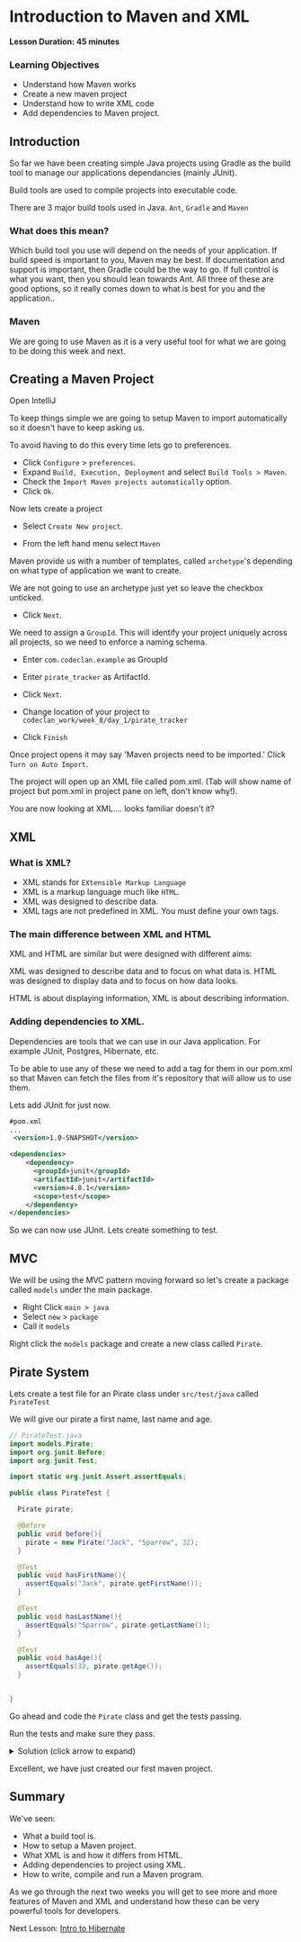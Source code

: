 # Introduction to Maven and XML

**Lesson Duration: 45 minutes**

### Learning Objectives
 - Understand how Maven works
 - Create a new maven project
 - Understand how to write XML code
 - Add dependencies to Maven project.

## Introduction

So far we have been creating simple Java projects using Gradle as the build tool to manage our applications dependancies (mainly JUnit).

Build tools are used to compile projects into executable code.

There are 3 major build tools used in Java. `Ant`, `Gradle` and `Maven`

### What does this mean?

Which build tool you use will depend on the needs of your application. If build speed is important to you, Maven may be best. If documentation and support is important, then Gradle could be the way to go. If full control is what you want, then you should lean towards Ant. All three of these are good options, so it really comes down to what is best for you and the application..

### Maven

We are going to use Maven as it is a very useful tool for what we are going to be doing this week and next.

## Creating a Maven Project

Open IntelliJ

To keep things simple we are going to setup Maven to import automatically so it doesn't have to keep asking us.

To avoid having to do this every time lets go to preferences.

- Click `Configure` > `preferences`.
- Expand `Build, Execution, Deployment` and select `Build Tools > Maven`.
- Check the `Import Maven projects automatically` option.
- Click `Ok`.

Now lets create a project


- Select `Create New project`.

- From the left hand menu select `Maven`

Maven provide us with a number of templates, called `archetype`'s depending on what type of application we want to create.

We are not going to use an archetype just yet so leave the checkbox unticked.

- Click `Next`.

We need to assign a `GroupId`. This will identify your project uniquely across all projects, so we need to enforce a naming schema.

- Enter `com.codeclan.example` as GroupId

- Enter `pirate_tracker` as ArtifactId.

- Click `Next`.

- Change location of your project to `codeclan_work/week_8/day_1/pirate_tracker`

- Click `Finish`

Once project opens it may say 'Maven projects need to be imported.' Click `Turn on Auto Import`.

The project will open up an XML file called pom.xml. (Tab will show name of project but pom.xml in project pane on left, don't know why!).

You are now looking at XML.... looks familiar doesn't it?

## XML

### What is XML?

- XML stands for `EXtensible Markup Language`
- XML is a markup language much like `HTML`.
- XML was designed to describe data.
- XML tags are not predefined in XML. You must define your own tags.

### The main difference between XML and HTML

XML and HTML are similar but were designed with different aims:

XML was designed to describe data and to focus on what data is. HTML was designed to display data and to focus on how data looks.

HTML is about displaying information, XML is about describing information.

### Adding dependencies to XML.

Dependencies are tools that we can use in our Java application. For example JUnit, Postgres, Hibernate, etc.

To be able to use any of these we need to add a tag for them in our pom.xml so that Maven can fetch the files from it's repository that will allow us to use them.

Lets add JUnit for just now.

```xml
#pom.xml
...
 <version>1.0-SNAPSHOT</version>

<dependencies>
    <dependency>
      <groupId>junit</groupId>
      <artifactId>junit</artifactId>
      <version>4.8.1</version>
      <scope>test</scope>
    </dependency>
</dependencies>

```

So we can now use JUnit. Lets create something to test.

## MVC

We will be using the MVC pattern moving forward so let's create a package called `models` under the main package.

- Right Click `main > java`
- Select `new` > `package`
- Call it `models`

Right click the `models` package and create a new class called `Pirate`.

## Pirate System

Lets create a test file for an Pirate class under `src/test/java` called `PirateTest`

We will give our pirate a first name, last name and age.

```java
// PirateTest.java
import models.Pirate;
import org.junit.Before;
import org.junit.Test;

import static org.junit.Assert.assertEquals;

public class PirateTest {

  Pirate pirate;

  @Before
  public void before(){
    pirate = new Pirate("Jack", "Sparrow", 32);
  }

  @Test
  public void hasFirstName(){
    assertEquals("Jack", pirate.getFirstName());
  }

  @Test
  public void hasLastName(){
    assertEquals("Sparrow", pirate.getLastName());
  }

  @Test
  public void hasAge(){
    assertEquals(32, pirate.getAge());
  }


}
```

Go ahead and code the `Pirate` class and get the tests passing.

Run the tests and make sure they pass.

<details>
<summary>Solution (click arrow to expand)</summary>


```java
// Pirate.java
package models;

public class Pirate {

  private String firstName;
  private String lastName;
  private int age;

  public Pirate(String firstName, String lastName, int age) {
    this.firstName = firstName;
    this.lastName = lastName;
    this.age = age;
  }

  public String getFirstName() {
    return firstName;
  }

  public String getLastName() {
    return lastName;
  }

  public int getAge() {
    return age;
  }

}
```
</details>

Excellent, we have just created our first maven project.

## Summary

We've seen:
 - What a build tool is.
 - How to setup a Maven project.
 - What XML is and how it differs from HTML.
 - Adding dependencies to project using XML.
 - How to write, compile and run a Maven program.

As we go through the next two weeks you will get to see more and more features of Maven and XML and understand how these can be very powerful tools for developers.



Next Lesson: [Intro to Hibernate](../intro_to_hibernate/intro_to_hibernate.md)
